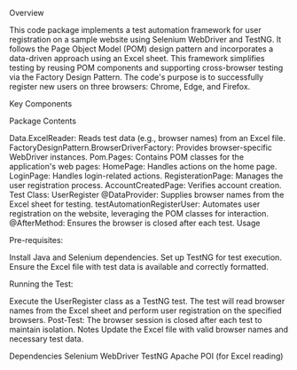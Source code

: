 Overview

This code package implements a test automation framework for user registration on a sample website using Selenium WebDriver and TestNG. It follows the Page Object Model (POM) design pattern and incorporates a data-driven approach using an Excel sheet.
This framework simplifies testing by reusing POM components and supporting cross-browser testing via the Factory Design Pattern.
The code's purpose is to successfully register new users on three browsers: Chrome, Edge, and Firefox.


Key Components

Package Contents

Data.ExcelReader: Reads test data (e.g., browser names) from an Excel file.
FactoryDesignPattern.BrowserDriverFactory: Provides browser-specific WebDriver instances.
Pom.Pages: Contains POM classes for the application's web pages:
HomePage: Handles actions on the home page.
LoginPage: Handles login-related actions.
RegisterationPage: Manages the user registration process.
AccountCreatedPage: Verifies account creation.
Test Class: UserRegister
@DataProvider: Supplies browser names from the Excel sheet for testing.
testAutomationRegisterUser: Automates user registration on the website, leveraging the POM classes for interaction.
@AfterMethod: Ensures the browser is closed after each test.
Usage



Pre-requisites:

Install Java and Selenium dependencies.
Set up TestNG for test execution.
Ensure the Excel file with test data is available and correctly formatted.




Running the Test:

Execute the UserRegister class as a TestNG test.
The test will read browser names from the Excel sheet and perform user registration on the specified browsers.
Post-Test:
The browser session is closed after each test to maintain isolation.
Notes
Update the Excel file with valid browser names and necessary test data.




Dependencies
Selenium WebDriver
TestNG
Apache POI (for Excel reading)
